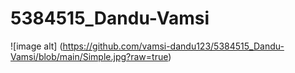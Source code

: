 # 5384515_Dandu-Vamsi
![image alt] (https://github.com/vamsi-dandu123/5384515_Dandu-Vamsi/blob/main/Simple.jpg?raw=true)

